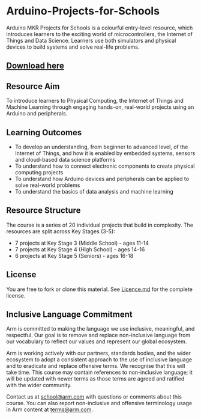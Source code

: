 # Arduino-Projects-for-Schools
Arduino MKR Projects for Schools is a colourful entry-level resource, which introduces learners to the exciting world of microcontrollers, the Internet of Things and Data Science. Learners use both simulators and physical devices to build systems and solve real-life problems.

## [Download here](https://github.com/arm-university/arduino-projects-for-schools/archive/refs/heads/main.zip)

## Resource Aim
To introduce learners to Physical Computing, the Internet of Things and Machine Learning through engaging hands-on, real-world projects using an Arduino and peripherals.

## Learning Outcomes
- To develop an understanding, from beginner to advanced level, of the Internet of Things, and how it is enabled by embedded systems, sensors and cloud-based data science platforms
- To understand how to connect electronic components to create physical computing projects
- To understand how Arduino devices and peripherals can be applied to solve real-world problems
- To understand the basics of data analysis and machine learning

## Resource Structure
The course is a series of 20 individual projects that build in complexity. The resources are split across Key Stages (3-5):

- 7 projects at Key Stage 3 (Middle School) - ages 11-14
- 7 projects at Key Stage 4 (High School) - ages 14-16
- 6 projects at Key Stage 5 (Seniors) - ages 16-18

## License
You are free to fork or clone this material. See [Licence.md](https://github.com/arm-university/arduino-projects-for-schools/blob/main/Licence) for the complete license.

## Inclusive Language Commitment
Arm is committed to making the language we use inclusive, meaningful, and respectful. Our goal is to remove and replace non-inclusive language from our vocabulary to reflect our values and represent our global ecosystem.

Arm is working actively with our partners, standards bodies, and the wider ecosystem to adopt a consistent approach to the use of inclusive language and to eradicate and replace offensive terms. We recognise that this will take time. This course may contain references to non-inclusive language; it will be updated with newer terms as those terms are agreed and ratified with the wider community.

Contact us at school@arm.com with questions or comments about this course. You can also report non-inclusive and offensive terminology usage in Arm content at terms@arm.com.
